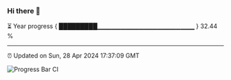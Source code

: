 ### Hi there 👋

⏳ Year progress { █████████▁▁▁▁▁▁▁▁▁▁▁▁▁▁▁▁▁▁▁▁▁ } 32.44 %

---

⏰ Updated on Sun, 28 Apr 2024 17:37:09 GMT

![Progress Bar CI](https://github.com/IshwaranRudhara/GIT-ACTION/workflows/Progress%20Bar%20CI/badge.svg)
